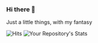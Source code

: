 ### Hi there 👋

Just a little things, with my fantasy

![Hits](https://hitcounter.pythonanywhere.com/count/tag.svg?url=https://github.com/Rezanans-wow/BZ-antiddos/)
![Your Repository's Stats](https://github-readme-stats.vercel.app/api?username=Rezanans-wow&show_icons=true)
